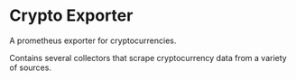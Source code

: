 # Crypto Exporter

A prometheus exporter for cryptocurrencies.

Contains several collectors that scrape cryptocurrency data from a variety of sources.


